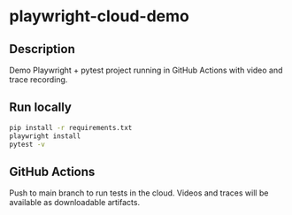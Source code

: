 # playwright-cloud-demo

## Description
Demo Playwright + pytest project running in GitHub Actions with video and trace recording.

## Run locally
```bash
pip install -r requirements.txt
playwright install
pytest -v
```

## GitHub Actions
Push to main branch to run tests in the cloud. Videos and traces will be available as downloadable artifacts.
